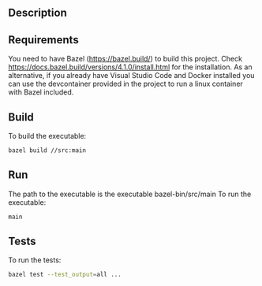
## Description


## Requirements
You need to have Bazel (https://bazel.build/) to build this project.
Check https://docs.bazel.build/versions/4.1.0/install.html for the installation.
As an alternative, if you already have Visual Studio Code and Docker installed you can use the devcontainer provided in the project to run a linux container with Bazel included. 

## Build 
To build the executable:
```Bash
bazel build //src:main
```

## Run
The path to the executable is the executable bazel-bin/src/main
To run the executable:
```Bash
main 
``` 

## Tests
To run the tests:
```Bash
bazel test --test_output=all ...
```